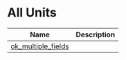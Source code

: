 # All Units


| Name | Description |
|---|---|
| [ok_multiple_fields](ok_multiple_fields.md) |   |

